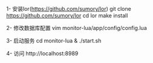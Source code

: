 1- 安装lor(https://github.com/sumory/lor)
git clone https://github.com/sumory/lor
cd lor
make install

2- 修改数据库配置
vim monitor-lua/app/config/config.lua

3- 启动服务
cd monitor-lua & ./start.sh

4- 访问
http://localhost:8989
